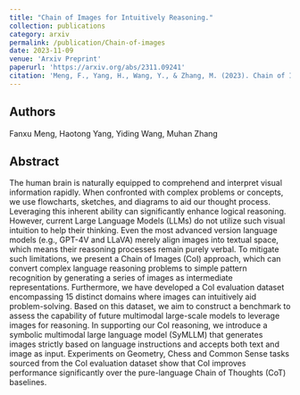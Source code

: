 ```yaml
---
title: "Chain of Images for Intuitively Reasoning."
collection: publications
category: arxiv
permalink: /publication/Chain-of-images
date: 2023-11-09
venue: 'Arxiv Preprint'
paperurl: 'https://arxiv.org/abs/2311.09241'
citation: 'Meng, F., Yang, H., Wang, Y., & Zhang, M. (2023). Chain of Images for Intuitively Reasoning. arXiv preprint arXiv:2311.09241.'
---
```



## Authors

Fanxu Meng, Haotong Yang, Yiding Wang, Muhan Zhang

## Abstract

The human brain is naturally equipped to comprehend and interpret visual information rapidly. When confronted with complex problems or concepts, we use flowcharts, sketches, and diagrams to aid our thought process. Leveraging this inherent ability can significantly enhance logical reasoning. However, current Large Language Models (LLMs) do not utilize such visual intuition to help their thinking. Even the most advanced version language models (e.g., GPT-4V and LLaVA) merely align images into textual space, which means their reasoning processes remain purely verbal. To mitigate such limitations, we present a Chain of Images (CoI) approach, which can convert complex language reasoning problems to simple pattern recognition by generating a series of images as intermediate representations. Furthermore, we have developed a CoI evaluation dataset encompassing 15 distinct domains where images can intuitively aid problem-solving. Based on this dataset, we aim to construct a benchmark to assess the capability of future multimodal large-scale models to leverage images for reasoning. In supporting our CoI reasoning, we introduce a symbolic multimodal large language model (SyMLLM) that generates images strictly based on language instructions and accepts both text
and image as input. Experiments on Geometry, Chess and Common Sense tasks sourced from the CoI evaluation dataset show that CoI improves performance significantly over the pure-language Chain of Thoughts (CoT) baselines.
